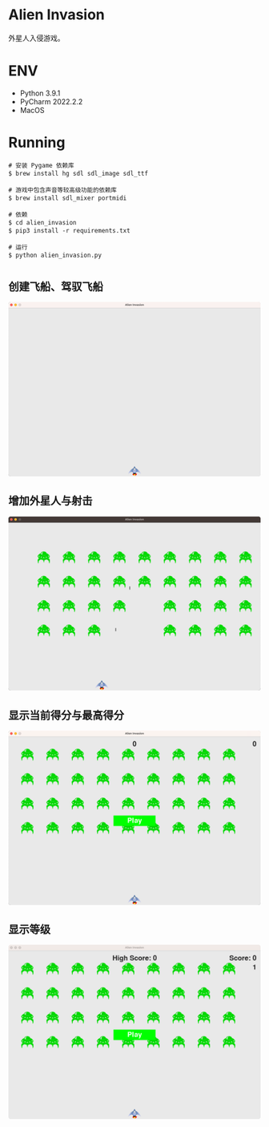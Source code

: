 # Alien Invasion
外星人入侵游戏。

# ENV
- Python 3.9.1
- PyCharm 2022.2.2
- MacOS

# Running
```shell
# 安装 Pygame 依赖库
$ brew install hg sdl sdl_image sdl_ttf

# 游戏中包含声音等较高级功能的依赖库
$ brew install sdl_mixer portmidi

# 依赖
$ cd alien_invasion
$ pip3 install -r requirements.txt

# 运行
$ python alien_invasion.py
```

#
## 创建飞船、驾驭飞船
![](.README_images/313a0edd.png)

## 增加外星人与射击
![](.README_images/93c92340.png)

## 显示当前得分与最高得分
![](.README_images/b0321708.png)

## 显示等级
![](.README_images/152dcb34.png)

